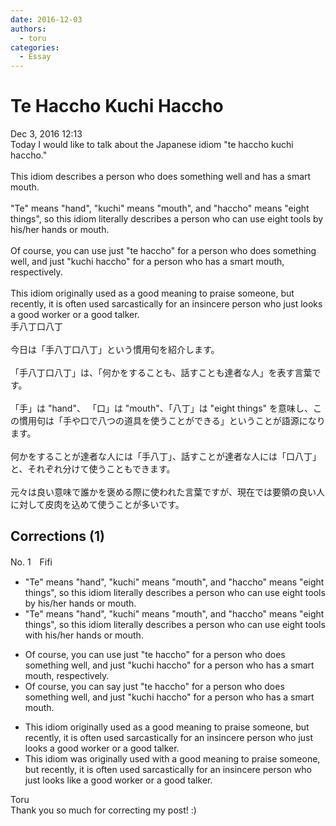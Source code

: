 ```yaml
---
date: 2016-12-03
authors:
  - toru
categories:
  - Essay
---
```


<h1 id="subject_show">Te Haccho Kuchi Haccho</h1>
<div class="date">Dec 3, 2016 12:13</div>
<div id="post"><div id="body_show_ori">
Today I would like to talk about the Japanese idiom "te haccho kuchi haccho."<br/><br/>This idiom describes a person who does something well and has a smart mouth.<br/><br/>"Te" means "hand", "kuchi" means "mouth", and "haccho" means "eight things", so this idiom literally describes a person who can use eight tools by his/her hands or mouth.<br/><br/>Of course, you can use just "te haccho" for a person who does something well, and just "kuchi haccho" for a person who has a smart mouth, respectively.<br/><br/>This idiom originally used as a good meaning to praise someone, but recently, it is often used sarcastically for an insincere person who just looks a good worker or a good talker.
</div></div>

<!-- more -->

<div id="post_ja"><div id="body_show_mo">
手八丁口八丁<br/><br/>今日は「手八丁口八丁」という慣用句を紹介します。<br/><br/>「手八丁口八丁」は、「何かをすることも、話すことも達者な人」を表す言葉です。<br/><br/>「手」は "hand"、 「口」は "mouth"、「八丁」は "eight things" を意味し、この慣用句は「手や口で八つの道具を使うことができる」ということが語源になります。<br/><br/>何かをすることが達者な人には「手八丁」、話すことが達者な人には「口八丁」と、それぞれ分けて使うこともできます。<br/><br/>元々は良い意味で誰かを褒める際に使われた言葉ですが、現在では要領の良い人に対して皮肉を込めて使うことが多いです。
</div></div>

## Corrections (1)
<div id="block"><div class="first_name"> No. 1　<span class="just_name">Fifi</span></div><div id="block2">
<ul class="correction_field">
<li class="incorrect">"Te" means "hand", "kuchi" means "mouth", and "haccho" means "eight things", so this idiom literally describes a person who can use eight tools by his/her hands or mouth.</li>
<li class="corrected correct">
"Te" means "hand", "kuchi" means "mouth", and "haccho" means "eight things", so this idiom literally describes a person who can use eight tools with his/her hands or mouth.
</li>
</ul>
<ul class="correction_field">
<li class="incorrect">Of course, you can use just "te haccho" for a person who does something well, and just "kuchi haccho" for a person who has a smart mouth, respectively.</li>
<li class="corrected correct">
Of course, you can say just "te haccho" for a person who does something well, and just "kuchi haccho" for a person who has a smart mouth.
</li>
</ul>
<ul class="correction_field">
<li class="incorrect">This idiom originally used as a good meaning to praise someone, but recently, it is often used sarcastically for an insincere person who just looks a good worker or a good talker.</li>
<li class="corrected correct">
This idiom was originally used with a good meaning to praise someone, but recently, it is often used sarcastically for an insincere person who just looks like a good worker or a good talker.
</li>
</ul>
</div><div class="name"><span class="just_name">Toru</span><br>
Thank you so much for correcting my post! :)
</div>
</div>
